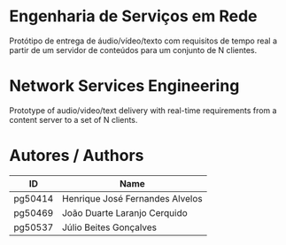 # Engenharia de Serviços em Rede
Protótipo de entrega de áudio/vídeo/texto com requisitos de tempo real a partir de um servidor de conteúdos para um conjunto de N clientes.

# Network Services Engineering
Prototype of audio/video/text delivery with real-time requirements from a content server to a set of N clients.

# Autores / Authors
| ID | Name |
|----|------|
| pg50414 | Henrique José Fernandes Alvelos |
| pg50469 | João Duarte Laranjo Cerquido |
| pg50537 | Júlio Beites Gonçalves |